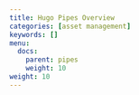 ```yaml
---
title: Hugo Pipes Overview
categories: [asset management]
keywords: []
menu:
  docs:
    parent: pipes
    weight: 10
weight: 10
---
```

